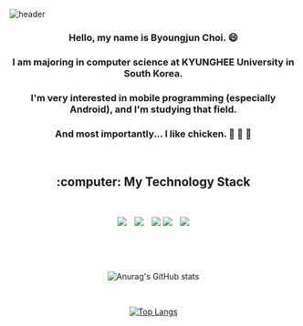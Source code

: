 
![header](https://capsule-render.vercel.app/api?type=waving&color=gradient&customColorList=0,2,2,5,30&fontColor=ffffff&height=300&section=header&text=Byoungjun&fontSize=90&fontAlign=70)


<div align="center">
  
### Hello, my name is Byoungjun Choi. :smile:
### I am majoring in computer science at KYUNGHEE University in South Korea.
### I'm very interested in mobile programming (especially Android), and I'm studying that field.
### And most importantly... I like chicken. :chicken: :chicken: :chicken:

<br/>


<h2>:computer: My Technology Stack</h2>
  
<br/>
  
<img src="https://img.shields.io/badge/Kotlin-7F52FF?style=for-the-badge&logo=kotlin&logoColor=white"> <img src="https://img.shields.io/badge/Java-007396?style=for-the-badge&logo=OpenJDK&logoColor=white"/> <img src="https://img.shields.io/badge/Python-3776AB?style=for-the-badge&logo=Python&logoColor=white"> <img src="https://img.shields.io/badge/github-181717?style=for-the-badge&logo=github&logoColor=white"> <img src="https://img.shields.io/badge/linux-FCC624?style=for-the-badge&logo=linux&logoColor=black">

<h2> </h2>

<br/>
<br/>
  
![Anurag's GitHub stats](https://github-readme-stats-git-masterrstaa-rickstaa.vercel.app/api?username=Duck-jun99&&show_icons=true&theme=radical)

<br/>
  
[![Top Langs](https://github-readme-stats.vercel.app/api/top-langs/?username=Duck-jun99&langs_count=8&&hide_progress=true&border_color=f5f5dc&theme=transparent&title_color=ffffff&text_color=ffffff)](https://github.com/Duck-jun99/github-readme-stats)

</div>

<!--
![Anurag's GitHub stats](https://github-readme-stats.vercel.app/api?username=Duck-jun99&show_icons=true&theme=solarized-light)
-->

